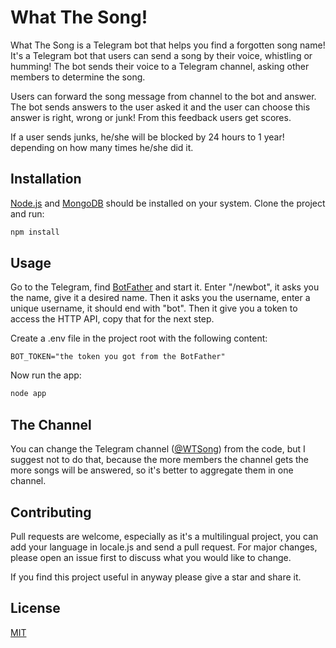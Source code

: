 # What The Song!
What The Song is a Telegram bot that helps you find a forgotten song name!
It's a Telegram bot that users can send a song by their voice, whistling or humming! The bot sends their voice to a Telegram channel, asking other members to determine the song.

Users can forward the song message from channel to the bot and answer. The bot sends answers to the user asked it and the user can choose this answer is right, wrong or junk! From this feedback users get scores.

If a user sends junks, he/she will be blocked by 24 hours to 1 year! depending on how many times he/she did it.


## Installation

[Node.js](https://nodejs.org/en/) and [MongoDB](https://docs.mongodb.com/manual/administration/install-community/) should be installed on your system. Clone the project and run:

```bash
npm install
```

## Usage
Go to the Telegram, find [BotFather](https://t.me/BotFather) and start it. Enter "/newbot", it asks you the name, give it a desired name. Then it asks you the username, enter a unique username, it should end with "bot". Then it give you a token to access the HTTP API, copy that for the next step.

Create a .env file in the project root with the following content:

```dotenv
BOT_TOKEN="the token you got from the BotFather"
``` 

Now run the app:

```bash
node app
```

## The Channel
You can change the Telegram channel ([@WTSong](https://t.me/wtsong)) from the code, but I suggest not to do that, because the more members the channel gets the more songs will be answered, so it's better to aggregate them in one channel.

## Contributing
Pull requests are welcome, especially as it's a multilingual project, you can add your language in locale.js and send a pull request. For major changes, please open an issue first to discuss what you would like to change.

If you find this project useful in anyway please give a star and share it.

## License
[MIT](https://choosealicense.com/licenses/mit/)